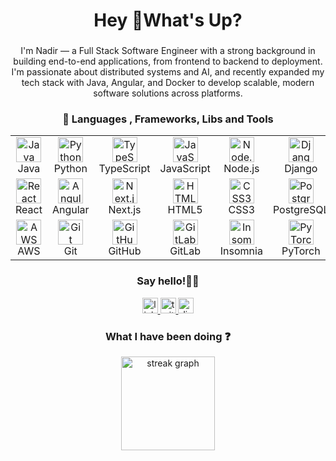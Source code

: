<h1 align="center">Hey 👋What's Up?</h1>

###

<p align="center">I'm Nadir — a Full Stack Software Engineer with a strong background in building end-to-end applications, from frontend to backend to deployment. I'm passionate about distributed systems and AI, and recently expanded my tech stack with Java, Angular, and Docker to develop scalable, modern software solutions across platforms.</p>

###

<h3 align="center">🧰 Languages , Frameworks, Libs and Tools</h3>

<table align="center">
  <tr>
    <td align="center" width="80"><img src="https://cdn.jsdelivr.net/gh/devicons/devicon/icons/java/java-original.svg" width="40" height="40" alt="Java" /><br/>Java</td>
    <td align="center" width="80"><img src="https://cdn.jsdelivr.net/gh/devicons/devicon/icons/python/python-original.svg" width="40" height="40" alt="Python" /><br/>Python</td>
    <td align="center" width="80"><img src="https://cdn.jsdelivr.net/gh/devicons/devicon/icons/typescript/typescript-original.svg" width="40" height="40" alt="TypeScript" /><br/>TypeScript</td>
    <td align="center" width="80"><img src="https://cdn.jsdelivr.net/gh/devicons/devicon/icons/javascript/javascript-original.svg" width="40" height="40" alt="JavaScript" /><br/>JavaScript</td>
    <td align="center" width="80"><img src="https://cdn.jsdelivr.net/gh/devicons/devicon/icons/nodejs/nodejs-original.svg" width="40" height="40" alt="Node.js" /><br/>Node.js</td>
    <td align="center" width="80"><img src="https://cdn.jsdelivr.net/gh/devicons/devicon/icons/django/django-plain.svg" width="40" height="40" alt="Django" /><br/>Django</td>
    <td align="center" width="80"><img src="https://cdn.jsdelivr.net/gh/devicons/devicon/icons/fastapi/fastapi-original.svg" width="40" height="40" alt="FastAPI" /><br/>FastAPI</td>
  </tr>
  <tr>
    <td align="center" width="80"><img src="https://cdn.jsdelivr.net/gh/devicons/devicon/icons/react/react-original.svg" width="40" height="40" alt="React" /><br/>React</td>
    <td align="center" width="80"><img src="https://cdn.jsdelivr.net/gh/devicons/devicon/icons/angularjs/angularjs-original.svg" width="40" height="40" alt="Angular" /><br/>Angular</td>
    <td align="center" width="80"><img src="https://cdn.jsdelivr.net/gh/devicons/devicon/icons/nextjs/nextjs-original.svg" width="40" height="40" alt="Next.js" /><br/>Next.js</td>
    <td align="center" width="80"><img src="https://cdn.jsdelivr.net/gh/devicons/devicon/icons/html5/html5-original.svg" width="40" height="40" alt="HTML5" /><br/>HTML5</td>
    <td align="center" width="80"><img src="https://cdn.jsdelivr.net/gh/devicons/devicon/icons/css3/css3-original.svg" width="40" height="40" alt="CSS3" /><br/>CSS3</td>
    <td align="center" width="80"><img src="https://cdn.jsdelivr.net/gh/devicons/devicon/icons/postgresql/postgresql-original.svg" width="40" height="40" alt="PostgreSQL" /><br/>PostgreSQL</td>
    <td align="center" width="80"><img src="https://cdn.jsdelivr.net/gh/devicons/devicon/icons/mongodb/mongodb-original.svg" width="40" height="40" alt="MongoDB" /><br/>MongoDB</td>
  </tr>
  <tr>
    <td align="center" width="80"><img src="https://cdn.jsdelivr.net/gh/devicons/devicon/icons/amazonwebservices/amazonwebservices-line-wordmark.svg" width="40" height="40" alt="AWS" /><br/>AWS</td>
    <td align="center" width="80"><img src="https://cdn.jsdelivr.net/gh/devicons/devicon/icons/git/git-original.svg" width="40" height="40" alt="Git" /><br/>Git</td>
    <td align="center" width="80"><img src="https://cdn.jsdelivr.net/gh/devicons/devicon/icons/github/github-original.svg" width="40" height="40" alt="GitHub" /><br/>GitHub</td>
    <td align="center" width="80"><img src="https://cdn.jsdelivr.net/gh/devicons/devicon/icons/gitlab/gitlab-original.svg" width="40" height="40" alt="GitLab" /><br/>GitLab</td>
    <td align="center" width="80"><img src="https://cdn.jsdelivr.net/gh/devicons/devicon/icons/insomnia/insomnia-original.svg" width="40" height="40" alt="Insomnia" /><br/>Insomnia</td>
    <td align="center" width="80"><img src="https://cdn.jsdelivr.net/gh/devicons/devicon/icons/pytorch/pytorch-original.svg" width="40" height="40" alt="PyTorch" /><br/>PyTorch</td>
    <td align="center" width="80"><img src="https://cdn.jsdelivr.net/gh/devicons/devicon/icons/docker/docker-original.svg" height="40" height="40" alt="docker logo"  /><br /> Docker</td>
  </tr>
</table>

###
<h3 align="center">Say hello!👋🏻</h3>
<div align="center">
  <a href="https://www.linkedin.com/in/nadir-hussain-206b2319b/" target="_blank">
    <img src="https://img.shields.io/static/v1?message=LinkedIn&logo=linkedin&label=&color=0077B5&logoColor=white&labelColor=&style=for-the-badge" height="25" alt="linkedin logo"  />
  </a>
  <a href="https://x.com/nadirhussainnn" target="_blank">
    <img src="https://img.shields.io/static/v1?message=Twitter&logo=twitter&label=&color=1DA1F2&logoColor=white&labelColor=&style=for-the-badge" height="25" alt="twitter logo"  />
  </a>
  <a href="discordapp.com/users/778465958955712594" target="_blank">
    <img src="https://img.shields.io/static/v1?message=Discord&logo=discord&label=&color=7289DA&logoColor=white&labelColor=&style=for-the-badge" height="25" alt="discord logo"  />
  </a>
</div>

###
<h3 align="center">What I have been doing ❓</h3>
<div align="center">
  <img src="https://streak-stats.demolab.com?user=nadirhussainnn&locale=en&mode=daily&theme=tokyonight&hide_border=false&border_radius=12&order=3" height="150" alt="streak graph"  />
</div>
